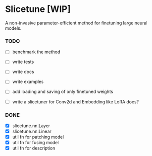# Slicetune [WIP]

A non-invasive parameter-efficient method for finetuning large neural models.


### TODO

- [ ] benchmark the method
- [ ] write tests
- [ ] write docs
- [ ] write examples
- [ ] add loading and saving of only finetuned weights
- [ ] write a slicetuner for Conv2d and Embedding like LoRA does?


### DONE
- [x] slicetune.nn.Layer
- [x] slicetune.nn.Linear
- [x] util fn for patching model
- [x] util fn for fusing model
- [x] util fn for description

